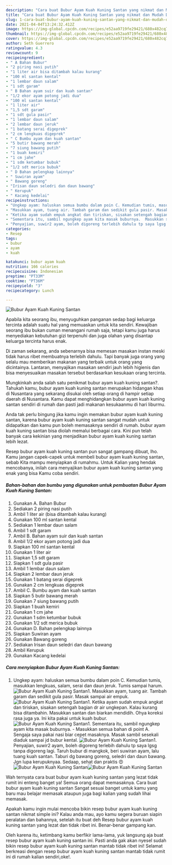 ```yaml
---
description: "Cara buat Bubur Ayam Kuah Kuning Santan yang nikmat dan Mudah Dibuat"
title: "Cara buat Bubur Ayam Kuah Kuning Santan yang nikmat dan Mudah Dibuat"
slug: 1-cara-buat-bubur-ayam-kuah-kuning-santan-yang-nikmat-dan-mudah-dibuat
date: 2021-04-04T13:24:32.412Z
image: https://img-global.cpcdn.com/recipes/e52aa9719fe29421/680x482cq70/bubur-ayam-kuah-kuning-santan-foto-resep-utama.jpg
thumbnail: https://img-global.cpcdn.com/recipes/e52aa9719fe29421/680x482cq70/bubur-ayam-kuah-kuning-santan-foto-resep-utama.jpg
cover: https://img-global.cpcdn.com/recipes/e52aa9719fe29421/680x482cq70/bubur-ayam-kuah-kuning-santan-foto-resep-utama.jpg
author: Seth Guerrero
ratingvalue: 4.3
reviewcount: 9
recipeingredient:
- " A Bahan Bubur"
- "2 piring nasi putih"
- "1 liter air bisa ditambah kalau kurang"
- "100 ml santan kental"
- "1 lembar daun salam"
- "1 sdt garam"
- " B Bahan ayam suir dan kuah santan"
- "1/2 ekor ayam potong jadi dua"
- "100 ml santan kental"
- "1 liter air"
- "1,5 sdt garam"
- "1 sdt gula pasir"
- "1 lembar daun salam"
- "2 lembar daun jeruk"
- "1 batang serai digeprek"
- "2 cm lengkuas digeprek"
- " C Bumbu ayam dan kuah santan"
- "5 butir bawang merah"
- "7 siung bawang putih"
- "1 buah kemiri"
- "1 cm jahe"
- "1 sdm ketumbar bubuk"
- "1/2 sdt merica bubuk"
- " D Bahan pelengkap lainnya"
- " Suwiran ayam"
- " Bawang goreng"
- "Irisan daun seledri dan daun bawang"
- " Kerupuk"
- " Kacang kedelai"
recipeinstructions:
- "Ungkep ayam: haluskan semua bumbu dalam poin C. Kemudian tumis, masukkan lengkuas, salam, serai dan daun jeruk. Tumis sampai harum."
- "Masukkan ayam, tuang air. Tambah garam dan sedikit gula pasir. Masak sampai air empuk."
- "Ketika ayam sudah empuk angkat dan tiriskan, sisakan setengah bagian dr air ungkepan. Kalau kurang bisa ditambahin. Masukkan santan dan biarkan mendidih. Ohya koreksi rasa juga ya. Ini kita pakai untuk kuah bubur."
- "Sementara itu, sambil ngungkep ayam kita masak buburnya.  Masukkan semua bahan di point A. Sengaja saya pakai nasi biar cepet masaknya. Masak sambil sesekali diaduk sampai jd bubur kental."
- "Penyajian, suwir2 ayam, boleh digoreng terlebih dahulu tp saya lgsg tanpa digoreng lagi. Taruh bubur di mangkok, beri suwiran ayam, lalu tuang kuah santan. Taburi dg bawang goreng, seledri dan daun bawang. Jgn lupa kerupuknyaa. Sedaap, sehat dan praktis 😍"
categories:
- Resep
tags:
- bubur
- ayam
- kuah

katakunci: bubur ayam kuah 
nutrition: 166 calories
recipecuisine: Indonesian
preptime: "PT33M"
cooktime: "PT36M"
recipeyield: "3"
recipecategory: Lunch

---
```



![Bubur Ayam Kuah Kuning Santan](https://img-global.cpcdn.com/recipes/e52aa9719fe29421/680x482cq70/bubur-ayam-kuah-kuning-santan-foto-resep-utama.jpg)

Apabila kita seorang ibu, menyuguhkan panganan sedap bagi keluarga tercinta adalah suatu hal yang memuaskan untuk kita sendiri. Kewajiban seorang ibu bukan cuman menangani rumah saja, tetapi kamu juga harus menyediakan kebutuhan gizi terpenuhi dan juga olahan yang disantap keluarga tercinta harus enak.

Di zaman  sekarang, anda sebenarnya bisa memesan masakan instan meski tidak harus ribet membuatnya terlebih dahulu. Tapi banyak juga orang yang selalu mau memberikan makanan yang terbaik untuk orang yang dicintainya. Lantaran, menyajikan masakan sendiri jauh lebih higienis dan bisa menyesuaikan masakan tersebut berdasarkan kesukaan orang tercinta. 



Mungkinkah anda salah satu penikmat bubur ayam kuah kuning santan?. Tahukah kamu, bubur ayam kuah kuning santan merupakan hidangan khas di Nusantara yang sekarang disukai oleh setiap orang di hampir setiap daerah di Nusantara. Kamu dapat menghidangkan bubur ayam kuah kuning santan sendiri di rumah dan pasti jadi makanan kesukaanmu di hari liburmu.

Anda tak perlu bingung jika kamu ingin memakan bubur ayam kuah kuning santan, karena bubur ayam kuah kuning santan sangat mudah untuk didapatkan dan kamu pun boleh memasaknya sendiri di rumah. bubur ayam kuah kuning santan bisa diolah memalui berbagai cara. Kini pun telah banyak cara kekinian yang menjadikan bubur ayam kuah kuning santan lebih lezat.

Resep bubur ayam kuah kuning santan pun sangat gampang dibuat, lho. Kamu jangan capek-capek untuk membeli bubur ayam kuah kuning santan, sebab Kita mampu menyiapkan di rumahmu. Untuk Kalian yang hendak mencobanya, inilah cara menyajikan bubur ayam kuah kuning santan yang enak yang bisa Kamu coba sendiri.

<!--inarticleads1-->

##### Bahan-bahan dan bumbu yang digunakan untuk pembuatan Bubur Ayam Kuah Kuning Santan:

1. Gunakan  A. Bahan Bubur
1. Sediakan 2 piring nasi putih
1. Ambil 1 liter air (bisa ditambah kalau kurang)
1. Gunakan 100 ml santan kental
1. Sediakan 1 lembar daun salam
1. Ambil 1 sdt garam
1. Ambil  B. Bahan ayam suir dan kuah santan
1. Ambil 1/2 ekor ayam potong jadi dua
1. Siapkan 100 ml santan kental
1. Gunakan 1 liter air
1. Siapkan 1,5 sdt garam
1. Siapkan 1 sdt gula pasir
1. Ambil 1 lembar daun salam
1. Siapkan 2 lembar daun jeruk
1. Gunakan 1 batang serai digeprek
1. Gunakan 2 cm lengkuas digeprek
1. Ambil  C. Bumbu ayam dan kuah santan
1. Siapkan 5 butir bawang merah
1. Gunakan 7 siung bawang putih
1. Siapkan 1 buah kemiri
1. Gunakan 1 cm jahe
1. Gunakan 1 sdm ketumbar bubuk
1. Gunakan 1/2 sdt merica bubuk
1. Gunakan  D. Bahan pelengkap lainnya
1. Siapkan  Suwiran ayam
1. Gunakan  Bawang goreng
1. Sediakan Irisan daun seledri dan daun bawang
1. Ambil  Kerupuk
1. Gunakan  Kacang kedelai




<!--inarticleads2-->

##### Cara menyiapkan Bubur Ayam Kuah Kuning Santan:

1. Ungkep ayam: haluskan semua bumbu dalam poin C. Kemudian tumis, masukkan lengkuas, salam, serai dan daun jeruk. Tumis sampai harum.
<img src="//assets-global.cpcdn.com/assets/icons/button_play-2c75c40dde080a61004c1f40b05d8f140eaff45d7e9e6481dc71c63d2e7c4909.png" alt="Bubur Ayam Kuah Kuning Santan">1. Masukkan ayam, tuang air. Tambah garam dan sedikit gula pasir. Masak sampai air empuk.
<img src="//assets-global.cpcdn.com/assets/icons/button_play-2c75c40dde080a61004c1f40b05d8f140eaff45d7e9e6481dc71c63d2e7c4909.png" alt="Bubur Ayam Kuah Kuning Santan">1. Ketika ayam sudah empuk angkat dan tiriskan, sisakan setengah bagian dr air ungkepan. Kalau kurang bisa ditambahin. Masukkan santan dan biarkan mendidih. Ohya koreksi rasa juga ya. Ini kita pakai untuk kuah bubur.
<img src="//assets-global.cpcdn.com/assets/icons/button_play-2c75c40dde080a61004c1f40b05d8f140eaff45d7e9e6481dc71c63d2e7c4909.png" alt="Bubur Ayam Kuah Kuning Santan">1. Sementara itu, sambil ngungkep ayam kita masak buburnya.  - Masukkan semua bahan di point A. Sengaja saya pakai nasi biar cepet masaknya. Masak sambil sesekali diaduk sampai jd bubur kental.
<img src="//assets-global.cpcdn.com/assets/icons/button_play-2c75c40dde080a61004c1f40b05d8f140eaff45d7e9e6481dc71c63d2e7c4909.png" alt="Bubur Ayam Kuah Kuning Santan">1. Penyajian, suwir2 ayam, boleh digoreng terlebih dahulu tp saya lgsg tanpa digoreng lagi. Taruh bubur di mangkok, beri suwiran ayam, lalu tuang kuah santan. Taburi dg bawang goreng, seledri dan daun bawang. Jgn lupa kerupuknyaa. Sedaap, sehat dan praktis 😍
<img src="//assets-global.cpcdn.com/assets/icons/button_play-2c75c40dde080a61004c1f40b05d8f140eaff45d7e9e6481dc71c63d2e7c4909.png" alt="Bubur Ayam Kuah Kuning Santan"><img src="//assets-global.cpcdn.com/assets/icons/button_play-2c75c40dde080a61004c1f40b05d8f140eaff45d7e9e6481dc71c63d2e7c4909.png" alt="Bubur Ayam Kuah Kuning Santan">



Wah ternyata cara buat bubur ayam kuah kuning santan yang lezat tidak rumit ini enteng banget ya! Semua orang dapat memasaknya. Cara buat bubur ayam kuah kuning santan Sangat sesuai banget untuk kamu yang baru mau belajar memasak ataupun juga bagi kalian yang sudah lihai memasak.

Apakah kamu ingin mulai mencoba bikin resep bubur ayam kuah kuning santan nikmat simple ini? Kalau anda mau, ayo kamu segera buruan siapin peralatan dan bahannya, setelah itu buat deh Resep bubur ayam kuah kuning santan yang lezat dan tidak ribet ini. Benar-benar gampang kan. 

Oleh karena itu, ketimbang kamu berfikir lama-lama, yuk langsung aja buat resep bubur ayam kuah kuning santan ini. Pasti anda gak akan nyesel sudah bikin resep bubur ayam kuah kuning santan mantab tidak ribet ini! Selamat berkreasi dengan resep bubur ayam kuah kuning santan mantab tidak rumit ini di rumah kalian sendiri,oke!.


